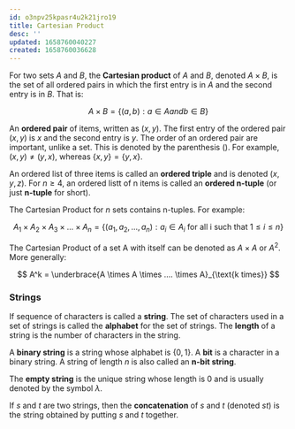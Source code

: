 ```yaml
---
id: o3npv25kpasr4u2k21jro19
title: Cartesian Product
desc: ''
updated: 1658760040227
created: 1658760036628
---
```


For two sets $A$ and $B$, the __Cartesian product__ of $A$ and $B$, denoted $A \times B$, is the set of all ordered pairs in which the first entry is in $A$ and the second entry is in $B$. That is:

$$
A \times B = \{(a, b): a \in A and b \in B\}
$$

An __ordered pair__ of items, written as $(x, y)$. The first entry of the ordered pair $(x, y)$ is $x$ and the second entry is $y$. The order of an ordered pair are important, unlike a set. This is denoted by the parenthesis $()$. For example, $(x, y) \neq (y, x)$, whereas $\{x, y\} = \{y, x\}$.

An ordered list of three items is called an __ordered triple__ and is denoted $(x, y, z)$. For $n \geq 4$, an ordered listt of n items is called an __ordered n-tuple__ (or just __n-tuple__ for short).

The Cartesian Product for $n$ sets contains n-tuples. For example:

$$
A_1 \times A_2 \times A_3 \times ... \times A_n = \{(a_1, a_2, ..., a_n): a_i \in A_i \text{ for all i such that } 1 \leq i \leq n\}
$$

The Cartesian Product of a set A with itself can be denoted as $A \times A$ or $A^2$. More generally:

$$
A^k = \underbrace{A \times A \times .... \times A}_{\text{k times}}
$$

### Strings

If sequence of characters is called a __string__. The set of characters used in a set of strings is called the __alphabet__ for the set of strings. The __length__ of a string is the number of characters in the string.

A __binary string__ is a string whose alphabet is $\{0, 1\}$. A __bit__ is a character in a binary string. A string of length $n$ is also called an __n-bit string__.

The __empty string__ is the unique string whose length is 0 and is usually denoted by the symbol $\lambda$.

If $s$ and $t$ are two strings, then the __concatenation__ of $s$ and $t$ (denoted $st$) is the string obtained by putting $s$ and $t$ together.
